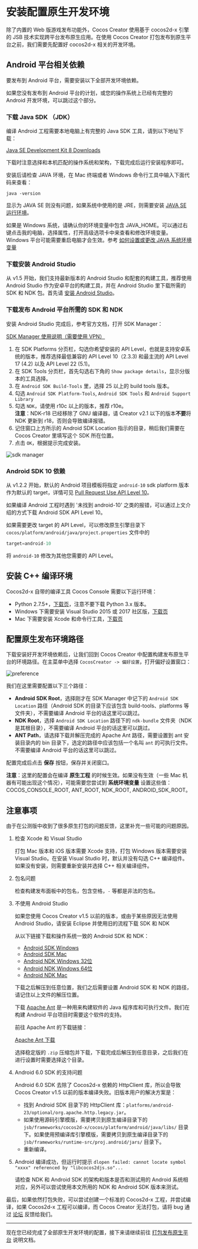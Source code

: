 # 安装配置原生开发环境

除了内置的 Web 版游戏发布功能外，Cocos Creator 使用基于 cocos2d-x 引擎的 JSB 技术实现跨平台发布原生应用。在使用 Cocos Creator 打包发布到原生平台之前，我们需要先配置好 cocos2d-x 相关的开发环境。

## Android 平台相关依赖

要发布到 Android 平台，需要安装以下全部开发环境依赖。

如果您没有发布到 Android 平台的计划，或您的操作系统上已经有完整的 Android 开发环境，可以跳过这个部分。

### 下载 Java SDK （JDK）

编译 Android 工程需要本地电脑上有完整的 Java SDK 工具，请到以下地址下载：

[Java SE Development Kit 8 Downloads](http://www.oracle.com/technetwork/java/javase/downloads/jdk8-downloads-2133151.html)

下载时注意选择和本机匹配的操作系统和架构，下载完成后运行安装程序即可。

安装后请检查 JAVA 环境，在 Mac 终端或者 Windows 命令行工具中输入下面代码来查看：

```
java -version
```

显示为 JAVA SE 则没有问题，如果系统中使用的是 JRE，则需要安装 [JAVA SE 运行环境](http://www.oracle.com/technetwork/java/javase/downloads/index.html)。

如果是 Windows 系统，请确认你的环境变量中包含 JAVA_HOME。可以通过右键点击我的电脑，选择属性，打开高级选项卡中来查看和修改环境变量。Windows 平台可能需要重启电脑才会生效。参考 [如何设置或更改 JAVA 系统环境变量](https://www.java.com/zh_CN/download/help/path.xml)

### 下载安装 Android Studio

从 v1.5 开始，我们支持最新版本的 Android Studio 和配套的构建工具，推荐使用 Android Studio 作为安卓平台的构建工具，并在 Android Studio 里下载所需的 SDK 和 NDK 包。首先请 [安装 Android Studio](http://www.android-studio.org/)。

### 下载发布 Android 平台所需的 SDK 和 NDK

安装 Android Studio 完成后，参考官方文档，打开 SDK Manager：

[SDK Manager 使用说明（需要使用 VPN）](https://developer.android.com/studio/intro/update.html#sdk-manager)

1. 在 SDK Platforms 分页栏，勾选你希望安装的 API Level，也就是支持安卓系统的版本，推荐选择最低兼容的 API Level 10（2.3.3) 和最主流的 API Level 17 (4.2) 以及 API Level 22 (5.1)。
2. 在 SDK Tools 分页栏，首先勾选右下角的 `Show package details`，显示分版本的工具选择。
3. 在 `Android SDK Build-Tools` 里，选择 25 以上的 build tools 版本。
4. 勾选 `Android SDK Platform-Tools`, `Android SDK Tools` 和 `Android Support Library`
5. 勾选 `NDK`，请使用 r10c 以上的版本，推荐 r10e。<br>
**注意**：NDK-r18 已经移除了 GNU 编译器，请 Creator v2.1 以下的版本**不要**将 NDK 更新到 r18，否则会导致编译报错。
6. 记住窗口上方所示的 Android SDK Location 指示的目录，稍后我们需要在 Cocos Creator 里填写这个 SDK 所在位置。
7. 点击 `OK`，根据提示完成安装。

![sdk manager](setup-native-development/sdk-manager.jpg)

### Android SDK 10 依赖

从 v1.2.2 开始，默认的 Android 项目模板将指定 `android-10` sdk platform 版本作为默认的 target，详情可见 [Pull Request Use API Level 10](https://github.com/cocos-creator/cocos2d-x-lite/pull/316)。

如果编译 Android 工程时遇到 '未找到 android-10' 之类的报错，可以通过上文介绍的方式下载 Android SDK API Level 10。

如果需要更改 target 的 API Level，可以修改原生引擎目录下 `cocos/platform/android/java/project.properties` 文件中的

```java
target=android-10
```

将 `android-10` 修改为其他您需要的 API Level。

## 安装 C++ 编译环境

Cocos2d-x 自带的编译工具 Cocos Console 需要以下运行环境：

- Python 2.7.5+，[下载页](https://www.python.org/downloads/)，注意不要下载 Python 3.x 版本。
- Windows 下需要安装 Visual Studio 2015 或 2017 社区版，[下载页](https://www.visualstudio.com/downloads/download-visual-studio-vs)
- Mac 下需要安装 Xcode 和命令行工具，[下载页](https://developer.apple.com/xcode/download/)

## 配置原生发布环境路径

下载安装好开发环境依赖后，让我们回到 Cocos Creator 中配置构建发布原生平台的环境路径。在主菜单中选择 `CocosCreator -> 偏好设置`，打开偏好设置窗口：

![preference](../getting-started/basics/editor-panels/preferences/native-develop.jpg)

我们在这里需要配置以下三个路径：

- **Android SDK Root**，选择刚才在 SDK Manager 中记下的 `Android SDK Location` 路径（Android SDK 的目录下应该包含 build-tools、platforms 等文件夹），不需要编译 Android 平台的话这里可以跳过。
- **NDK Root**，选择 `Android SDK Location` 路径下的 `ndk-bundle` 文件夹（NDK 是其根目录），不需要编译 Android 平台的话这里可以跳过。
- **ANT Path**，请选择下载并解压完成的 Apache Ant 路径，需要设置到 ant 安装目录内的 bin 目录下，选定的路径中应该包括一个名叫 `ant` 的可执行文件。不需要编译 Android 平台的话这里可以跳过。

配置完成后点击 **保存** 按钮，保存并关闭窗口。

**注意**：这里的配置会在编译 **原生工程** 的时候生效。如果没有生效（一些 Mac 机器有可能出现这个情况），可能需要您尝试到 **系统环境变量** 设置这些值：COCOS_CONSOLE_ROOT, ANT_ROOT, NDK_ROOT, ANDROID_SDK_ROOT。

## 注意事项

由于在公测版中收到了很多原生打包的问题反馈，这里补充一些可能的问题原因。

1. 检查 Xcode 和 Visual Studio

    打包 Mac 版本和 iOS 版本需要 Xcode 支持，打包 Windows 版本需要安装 Visual Studio。在安装 Visual Studio 时，默认并没有勾选 C++ 编译组件。如果没有安装，则需要重新安装并选择 C++ 相关编译组件。

2. 包名问题

    检查构建发布面板中的包名，包含空格，`-` 等都是非法的包名。

3. 不使用 Android Studio

    如果您使用 Cocos Creator v1.5 以前的版本，或由于某些原因无法使用 Android Studio，请安装 Eclipse 并使用旧的流程下载 SDK 和 NDK

    从以下链接下载和操作系统一致的 Android SDK 和 NDK：

    - [Android SDK Windows](http://cocostudio.download.appget.cn/android-sdk/android-sdk-win.zip)
    - [Android SDK Mac](http://cocostudio.download.appget.cn/Cocos/CocosStore/android22-sdk-macosx.zip)
    - [Android NDK Windows 32位](http://cocostudio.download.appget.cn/Cocos/CocosStore/android-ndk-r10d-windows-x86.zip)
    - [Android NDK Windows 64位](http://cocostudio.download.appget.cn/Cocos/CocosStore/android-ndk-r10e-Windows.zip)
    - [Android NDK Mac](http://cocostudio.download.appget.cn/Cocos/CocosStore/android-ndk-r10e-macosx.zip)

    下载之后解压到任意位置，我们之后需要设置 Android SDK 和 NDK 的路径，请记住以上文件的解压位置。

    下载 [Apache Ant](http://ant.apache.org) 是一种用来构建软件的 Java 程序库和可执行文件。我们在构建 Android 平台项目时需要这个软件的支持。

    前往 Apache Ant 的下载链接：

    [Apache Ant 下载](http://ant.apache.org/bindownload.cgi)

    选择稳定版的 `.zip` 压缩包并下载，下载完成后解压到任意目录，之后我们在进行设置时需要选择这个目录。

4. Android 6.0 SDK 的支持问题

    Android 6.0 SDK 去除了 Cocos2d-x 依赖的 HttpClient 库，所以会导致 Cocos Creator v1.5 以前的版本编译失败。旧版本用户的解决方案是：

    - 找到 Android SDK 目录下的 HttpClient 库：`platforms/android-23/optional/org.apache.http.legacy.jar`。
    - 如果使用源码引擎模版，需要拷贝到原生编译目录下的 `jsb/frameworks/cocos2d-x/cocos/platform/android/java/libs/` 目录下。如果使用预编译库引擎模版，需要拷贝到原生编译目录下的 `jsb/frameworks/runtime-src/proj.android/jars/` 目录下。
    - 重新编译。

5. Android 编译成功，但运行时提示 `dlopen failed: cannot locate symbol "xxxx" referenced by "libcocos2djs.so"...`

    请检查 NDK 和 Android SDK 的架构和版本是否和测试用的 Android 系统相对应，另外可以尝试使用本文所用的 NDK 和 Android SDK 版本来测试。

最后，如果依然打包失败，可以尝试创建一个标准的 Cocos2d-x 工程，并尝试编译，如果 Cocos2d-x 工程可以编译，而 Cocos Creator 无法打包，请将 bug 通过 [论坛](https://forum.cocos.com/c/Creator) 反馈给我们。

---

现在您已经完成了全部原生开发环境的配置，接下来请继续前往 [打包发布原生平台](publish-native.md) 说明文档。